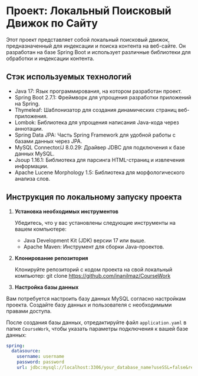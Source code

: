 # Проект: Локальный Поисковый Движок по Сайту

Этот проект представляет собой локальный поисковый движок, предназначенный для индексации и поиска контента на веб-сайте. Он разработан на базе Spring Boot и использует различные библиотеки для обработки и индексации контента.

## Стэк используемых технологий

- Java 17: Язык программирования, на котором разработан проект.
- Spring Boot 2.7.1: Фреймворк для упрощения разработки приложений на Spring.
- Thymeleaf: Шаблонизатор для создания динамических страниц веб-приложения.
- Lombok: Библиотека для упрощения написания Java-кода через аннотации.
- Spring Data JPA: Часть Spring Framework для удобной работы с базами данных через JPA.
- MySQL Connector/J 8.0.29: Драйвер JDBC для подключения к базе данных MySQL.
- Jsoup 1.16.1: Библиотека для парсинга HTML-страниц и извлечения информации.
- Apache Lucene Morphology 1.5: Библиотека для морфологического анализа слов.

## Инструкция по локальному запуску проекта

1. **Установка необходимых инструментов**

   Убедитесь, что у вас установлены следующие инструменты на вашем компьютере:

    - Java Development Kit (JDK) версии 17 или выше.
    - Apache Maven: Инструмент для сборки Java-проектов.

2. **Клонирование репозитория**

   Клонируйте репозиторий с кодом проекта на свой локальный компьютер:
   git clone https://github.com/inanilmaz/CourseWork

3. **Настройка базы данных**

Вам потребуется настроить базу данных MySQL согласно настройкам проекта. Создайте базу данных и пользователя с необходимыми правами доступа.

После создания базы данных, отредактируйте файл `application.yaml` в папке `CourseWork`, чтобы указать параметры подключения к вашей базе данных:

```yaml
spring:
  datasource:
    username: username
    password: password
    url: jdbc:mysql://localhost:3306/your_database_name?useSSL=false&requireSSL=false&allowPublicKeyRetrieval=true&useUnicode=true&characterEncoding=UTF-8

```
